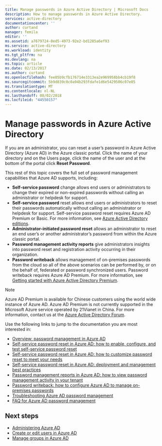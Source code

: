 ```yaml
---
title: Manage passwords in Azure Active Directory | Microsoft Docs
description: How to manage passwords in Azure Active Directory.
services: active-directory
documentationcenter: ''
author: curtand
manager: femila
editor: ''
ms.assetid: a7679724-0ed5-4973-92e2-bd1285a6ef93
ms.service: active-directory
ms.workload: identity
ms.tgt_pltfrm: na
ms.devlang: na
ms.topic: article
ms.date: 02/13/2017
ms.author: curtand
ms.openlocfilehash: fee05b9cfb176714e3313ea2e969958bb4cb19f8
ms.sourcegitcommit: 5b9d839c0c0a94b293fdafe1d6e5429506c07e05
ms.translationtype: MT
ms.contentlocale: nl-NL
ms.lasthandoff: 08/02/2018
ms.locfileid: "44550157"
---
```

# <a name="manage-passwords-in-azure-active-directory"></a>Manage passwords in Azure Active Directory
If you are an administrator, you can reset a user’s password in Azure Active Directory (Azure AD) in the Azure classic portal. Click the name of your directory and on the Users page, click the name of the user and at the bottom of the portal click **Reset Password**.

This rest of this topic covers the full set of password management capabilities that Azure AD supports, including:

* **Self-service password** change allows end users or administrators to change their expired or non-expired passwords without calling an administrator or helpdesk for support.
* **Self-service password** reset allows end users or administrators to reset their passwords automatically without calling an administrator or helpdesk for support. Self-service password reset requires Azure AD Premium or Basic. For more information, see [Azure Active Directory editions](active-directory-editions.md).
* **Administrator-initiated password reset** allows an administrator to reset an end user’s or another administrator’s password from within the Azure classic portal.
* **Password management activity reports** give administrators insights into password reset and registration activity occurring in their organization.
* **Password writeback** allows management of on-premises passwords from the cloud so all of the above scenarios can be performed by, or on the behalf of, federated or password synchronized users. Password writeback requires Azure AD Premium. For more information, see [Getting started with Azure Active Directory Premium](active-directory-get-started-premium.md).

> [!NOTE]
> Azure AD Premium is available for Chinese customers using the world wide instance of Azure AD. Azure AD Premium is not currently supported in the Microsoft Azure service operated by 21Vianet in China. For more information, contact us at the [Azure Active Directory Forum](https://feedback.azure.com/forums/169401-azure-active-directory/).
>
>

Use the following links to jump to the documentation you are most interested in:

* [Overview: password management in Azure AD](active-directory-passwords-how-it-works.md)
* [Self-service password reset in Azure AD: how to enable, configure, and test self-service password reset](active-directory-passwords-getting-started.md#enable-users-to-reset-their-azure-ad-passwords)
* [Self-service password reset in Azure AD: how to customize password reset to meet your needs](active-directory-passwords-customize.md)
* [Self-service password reset in Azure AD: deployment and management best practices](active-directory-passwords-best-practices.md)
* [Password management reports in Azure AD: how to view password management activity in your tenant](active-directory-passwords-get-insights.md)
* [Password writeback: how to configure Azure AD to manage on-premises passwords](active-directory-passwords-getting-started.md#enable-users-to-reset-or-change-their-ad-passwords)
* [Troubleshooting Azure AD password management](active-directory-passwords-troubleshoot.md)
* [FAQ for Azure AD password management](active-directory-passwords-faq.md)

## <a name="next-steps"></a>Next steps
* [Administering Azure AD](active-directory-administer.md)
* [Create or edit users in Azure AD](active-directory-create-users.md)
* [Manage groups in Azure AD](active-directory-manage-groups.md)
